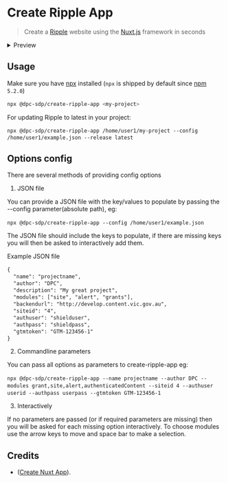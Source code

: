 # Create Ripple App

> Create a [Ripple](https://github.com/dpc-sdp/ripple) website using the [Nuxt.js](https://github.com/nuxt/nuxt.js) framework in seconds

<details><summary>Preview</summary>

![preview](/packages/create-ripple-app/docs/create-ripple-app.gif)
</details>

## Usage

Make sure you have [npx](https://www.npmjs.com/package/npx) installed (`npx` is shipped by default since [npm](https://www.npmjs.com/get-npm) `5.2.0`)

```bash
npx @dpc-sdp/create-ripple-app <my-project>
```

For updating Ripple to latest in your project:

```
npx @dpc-sdp/create-ripple-app /home/user1/my-project --config /home/user1/example.json --release latest

```

## Options config 

There are several methods of providing config options

1. JSON file

You can provide a JSON file with the key/values to populate by  passing the --config parameter(absolute path), eg:

`npx @dpc-sdp/create-ripple-app --config /home/user1/example.json`

The JSON file should include the keys to populate, if there are missing keys you will then be asked to interactively add them. 

Example JSON file

```
{
  "name": "projectname",
  "author": "DPC",
  "description": "My great project",
  "modules": ["site", "alert", "grants"],
  "backendurl": "http://develop.content.vic.gov.au",
  "siteid": "4",
  "authuser": "shielduser",
  "authpass": "shieldpass",
  "gtmtoken": "GTM-123456-1"
}
```
2. Commandline parameters

You can pass all options as parameters to create-ripple-app eg:

`npx @dpc-sdp/create-ripple-app --name projectname --author DPC --modules grant,site,alert,authenticatedContent --siteid 4 --authuser userid --authpass userpass --gtmtoken GTM-123456-1`

3. Interactively

If no parameters are  passed (or if required parameters are missing) then you will be asked for each missing option interactively. To choose modules use the arrow keys to move and space bar to make a selection.

## Credits

- ([Create Nuxt App](https://github.com/nuxt/create-nuxt-app/contributors)).
